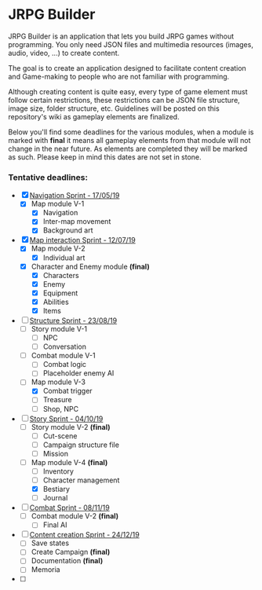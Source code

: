 # JRPG Builder

JRPG Builder is an application that lets you build JRPG games without programming. You only need JSON files and multimedia resources (images, audio, video, ...) to create content.

The goal is to create an application designed to facilitate content creation and Game-making to people who are not familiar with programming.

Although creating content is quite easy, every type of game element must follow certain restrictions, these restrictions can be JSON file structure, image size, folder structure, etc. Guidelines will be posted on this repository's wiki as gameplay elements are finalized.

Below you'll find some deadlines for the various modules, when a module is marked with **final** it means all gameplay elements from that module will not change in the near future. As elements are completed they will be marked as such. Please keep in mind this dates are not set in stone.

### Tentative deadlines:

- [x] <u>Navigation Sprint - 17/05/19</u>
  - [x] Map module V-1
    - [x] Navigation
    - [x] Inter-map movement
    - [x] Background art
- [x] <u>Map interaction Sprint - 12/07/19</u>
  - [x] Map module V-2
    - [x] Individual art
  - [x] Character and Enemy module **(final)**
    - [x] Characters
    - [x] Enemy
    - [x] Equipment
    - [x] Abilities
    - [x] Items
- [ ] <u>Structure Sprint - 23/08/19</u>
  - [ ] Story module V-1
    - [ ] NPC
    - [ ] Conversation
  - [ ] Combat module V-1
    - [ ] Combat logic
    - [ ] Placeholder enemy AI
  - [ ] Map module V-3
    - [x] Combat trigger
    - [ ] Treasure
    - [ ] Shop, NPC
- [ ] <u>Story Sprint - 04/10/19</u>
  - [ ] Story module V-2 **(final)**
    - [ ] Cut-scene
    - [ ] Campaign structure file
    - [ ] Mission
  - [ ] Map module V-4 **(final)**
    - [ ] Inventory
    - [ ] Character management
    - [x] Bestiary
    - [ ] Journal
- [ ] <u>Combat Sprint - 08/11/19</u>
  - [ ] Combat module V-2 **(final)**
    - [ ] Final AI
- [ ] <u>Content creation Sprint - 24/12/19</u>
  - [ ] Save states
  - [ ] Create Campaign **(final)**
  - [ ] Documentation **(final)**
  - [ ] Memoria
- [ ] 
